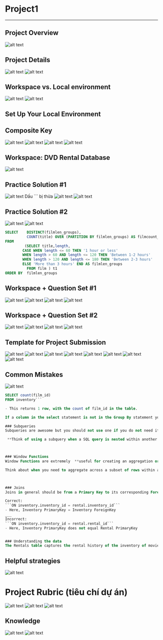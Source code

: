 # Project1
---
## Project Overview
![alt text](image-234.png)
## Project Details
![alt text](image-235.png)
![alt text](image-236.png)
## Workspace vs. Local environment
![alt text](image-237.png)
![alt text](image-238.png)
## Set Up Your Local Environment

## Composite Key
![alt text](image-239.png)
![alt text](image-240.png)
![alt text](image-241.png)
![alt text](image-242.png)
## Workspace: DVD Rental Database
![alt text](image-243.png)
## Practice Solution #1
![alt text](image-244.png)
Dấu ``` bị thừa
![alt text](image-245.png)
![alt text](image-246.png)
## Practice Solution #2
![alt text](image-247.png)
![alt text](image-248.png)
```SQL
SELECT    DISTINCT(filmlen_groups),
          COUNT(title) OVER (PARTITION BY filmlen_groups) AS filmcount_bylencat
FROM  
         (SELECT title,length,
      	CASE WHEN length <= 60 THEN '1 hour or less'
      	WHEN length > 60 AND length <= 120 THEN 'Between 1-2 hours'
      	WHEN length > 120 AND length <= 180 THEN 'Between 2-3 hours'
      	ELSE 'More than 3 hours' END AS filmlen_groups
          FROM film ) t1
ORDER BY  filmlen_groups
```
## Workspace + Question Set #1
![alt text](image-249.png)
![alt text](image-250.png)
![alt text](image-251.png)
![alt text](image-252.png)
## Workspace + Question Set #2
![alt text](image-253.png)
![alt text](image-254.png)
![alt text](image-255.png)
![alt text](image-256.png)
## Template for Project Submission
![alt text](image-257.png)
![alt text](image-258.png)
![alt text](image-259.png)
![alt text](image-260.png)
![alt text](image-261.png)
![alt text](image-262.png)
![alt text](image-263.png)
![alt text](image-264.png)
## Common Mistakes
![alt text](image-265.png)
```SQL
SELECT count(film_id)
FROM inventory```

- This returns 1 row, with the count of film_id in the table.

If a column in the select statement is not in the Group By statement your results will be something you are not expecting. Please be careful of this!

### Subqueries
Subqueries are awesome but you should not use one if you do not need it to answer the question you asked. Many times the first question that is thought of does not require one. You may need to think of a few more to find a complex question that necessitates a subquery. 

 **Think of using a subquery when a SQL query is nested within another query. You need it to further restrict the returned data, so give careful thought to where.** 



### Window Functions
Window Functions are extremely  **useful for creating an aggregation or doing any other calculation across a subset of rows.** Once you have completed the calculation across the subset of rows, you can then reference the calculation as a new column in the query. You are required to use a window function in your query for this project. 

Think about when you need to aggregate across a subset of rows within a larger data table resulting from a query.
 


### Joins
Joins in general should be from a Primary Key to its corresponding Foreign Key.

Correct:
```ON inventory.inventory_id = rental.inventory_id```
- Here, Inventory PrimaryKey = Inventory ForeignKey
___
Incorrect: 
```ON inventory.inventory_id = rental.rental_id```
- Here, Inventory PrimaryKey does not equal Rental PrimaryKey


### Understanding the data
The Rentals table captures the rental history of the inventory of movie titles. Keep this in mind in case you are trying to show which movie has the most rentals. You would have to show which movie has the most copies or inventory rented out.
```
## Helpful strategies
![alt text](image-266.png)
# Project Rubric (tiêu chí dự án)
![alt text](image-267.png)
![alt text](image-268.png)
![alt text](image-269.png)

## Knowledge
![alt text](image-434.png)
![alt text](image-435.png)